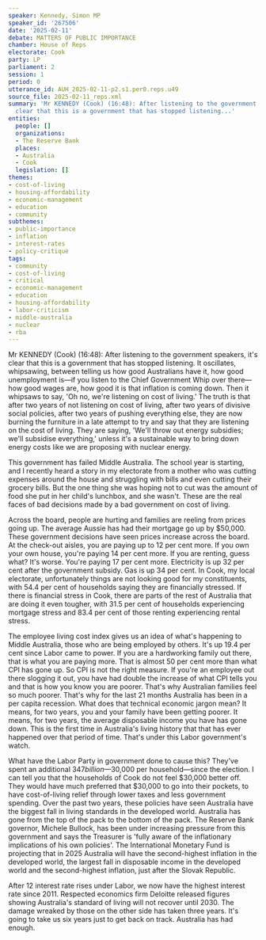 ```yaml
---
speaker: Kennedy, Simon MP
speaker_id: '267506'
date: '2025-02-11'
debate: MATTERS OF PUBLIC IMPORTANCE
chamber: House of Reps
electorate: Cook
party: LP
parliament: 2
session: 1
period: 0
utterance_id: AUH_2025-02-11-p2.s1.per0.reps.u49
source_file: 2025-02-11_reps.xml
summary: 'Mr KENNEDY (Cook) (16:48): After listening to the government speakers, it''s
  clear that this is a government that has stopped listening...'
entities:
  people: []
  organizations:
  - The Reserve Bank
  places:
  - Australia
  - Cook
  legislation: []
themes:
- cost-of-living
- housing-affordability
- economic-management
- education
- community
subthemes:
- public-importance
- inflation
- interest-rates
- policy-critique
tags:
- community
- cost-of-living
- critical
- economic-management
- education
- housing-affordability
- labor-criticism
- middle-australia
- nuclear
- rba
---
```


Mr KENNEDY (Cook) (16:48): After listening to the government speakers, it's clear that this is a government that has stopped listening. It oscillates, whipsawing, between telling us how good Australians have it, how good unemployment is—if you listen to the Chief Government Whip over there—how good wages are, how good it is that inflation is coming down. Then it whipsaws to say, 'Oh no, we're listening on cost of living.' The truth is that after two years of not listening on cost of living, after two years of divisive social policies, after two years of pushing everything else, they are now burning the furniture in a late attempt to try and say that they are listening on the cost of living. They are saying, 'We'll throw out energy subsidies; we'll subsidise everything,' unless it's a sustainable way to bring down energy costs like we are proposing with nuclear energy.

This government has failed Middle Australia. The school year is starting, and I recently heard a story in my electorate from a mother who was cutting expenses around the house and struggling with bills and even cutting their grocery bills. But the one thing she was hoping not to cut was the amount of food she put in her child's lunchbox, and she wasn't. These are the real faces of bad decisions made by a bad government on cost of living.

Across the board, people are hurting and families are reeling from prices going up. The average Aussie has had their mortgage go up by $50,000. These government decisions have seen prices increase across the board. At the check-out aisles, you are paying up to 12 per cent more. If you own your own house, you're paying 14 per cent more. If you are renting, guess what? It's worse. You're paying 17 per cent more. Electricity is up 32 per cent after the government subsidy. Gas is up 34 per cent. In Cook, my local electorate, unfortunately things are not looking good for my constituents, with 54.4 per cent of households saying they are financially stressed. If there is financial stress in Cook, there are parts of the rest of Australia that are doing it even tougher, with 31.5 per cent of households experiencing mortgage stress and 83.4 per cent of those renting experiencing rental stress.

The employee living cost index gives us an idea of what's happening to Middle Australia, those who are being employed by others. It's up 19.4 per cent since Labor came to power. If you are a hardworking family out there, that is what you are paying more. That is almost 50 per cent more than what CPI has gone up. So CPI is not the right measure. If you're an employee out there slogging it out, you have had double the increase of what CPI tells you and that is how you know you are poorer. That's why Australian families feel so much poorer. That's why for the last 21 months Australia has been in a per capita recession. What does that technical economic jargon mean? It means, for two years, you and your family have been getting poorer. It means, for two years, the average disposable income you have has gone down. This is the first time in Australia's living history that that has ever happened over that period of time. That's under this Labor government's watch.

What have the Labor Party in government done to cause this? They've spent an additional $347 billion—$30,000 per household—since the election. I can tell you that the households of Cook do not feel $30,000 better off. They would have much preferred that $30,000 to go into their pockets, to have cost-of-living relief through lower taxes and less government spending. Over the past two years, these policies have seen Australia have the biggest fall in living standards in the developed world. Australia has gone from the top of the pack to the bottom of the pack. The Reserve Bank governor, Michele Bullock, has been under increasing pressure from this government and says the Treasurer is 'fully aware of the inflationary implications of his own policies'. The International Monetary Fund is projecting that in 2025 Australia will have the second-highest inflation in the developed world, the largest fall in disposable income in the developed world and the second-highest inflation, just after the Slovak Republic.

After 12 interest rate rises under Labor, we now have the highest interest rate since 2011. Respected economics firm Deloitte released figures showing Australia's standard of living will not recover until 2030. The damage wreaked by those on the other side has taken three years. It's going to take us six years just to get back on track. Australia has had enough.